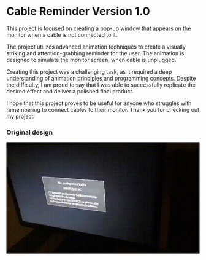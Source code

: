# Cable Reminder Version 1.0

This project is focused on creating a pop-up window that appears on the monitor when a cable is not connected to it.

The project utilizes advanced animation techniques to create a visually striking and attention-grabbing reminder for the user. The animation is designed to simulate the monitor screen, when cable is unplugged.

Creating this project was a challenging task, as it required a deep understanding of animation principles and programming concepts. Despite the difficulty, I am proud to say that I was able to successfully replicate the desired effect and deliver a polished final product.

I hope that this project proves to be useful for anyone who struggles with remembering to connect cables to their monitor. Thank you for checking out my project!

### Original design

![alt text](project-design.gif)
